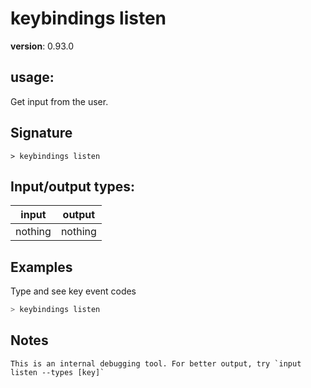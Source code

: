 # keybindings listen

**version**: 0.93.0

## **usage**:

Get input from the user.

## Signature

`> keybindings listen `

## Input/output types:

| input   | output  |
| ------- | ------- |
| nothing | nothing |

## Examples

Type and see key event codes

```bash
> keybindings listen
```

## Notes

```text
This is an internal debugging tool. For better output, try `input listen --types [key]`
```
